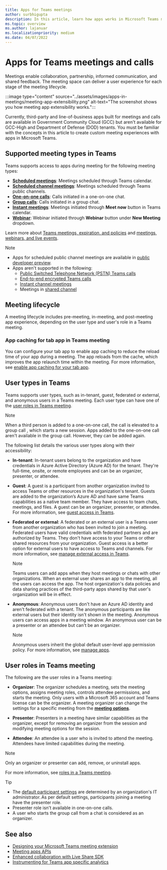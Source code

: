 ```yaml
---
title: Apps for Teams meetings
author: surbhigupta
description: In this article, learn how apps works in Microsoft Teams meeting based on participant and user role and app extensibility.
ms.topic: overview
ms.author: lajanuar
ms.localizationpriority: medium
ms.date: 04/07/2022
---
```


# Apps for Teams meetings and calls

Meetings enable collaboration, partnership, informed communication, and shared feedback. The meeting space can deliver a user experience for each stage of the meeting lifecycle.

:::image type="content" source="../assets/images/apps-in-meetings/meeting-app-extensibility.png" alt-text="The screenshot shows you how meeting app extensibility works.":::

<!--
:::row:::
    :::column span="":::
           &nbsp; <!--:::image type="icon" source="../assets/images/apps-in-meetings/app-extensibility/space.png" border="false":::
    :::column-end:::
    :::column span="2":::
        :::image type="icon" source="../assets/images/apps-in-meetings/app-extensibility/1-cust-apps.png" border="false" link="../concepts/build-and-test/share-in-meeting.md":::  :::image type="icon" source="../assets/images/apps-in-meetings/app-extensibility/2-enable-app.png" border="false" link="build-tabs-for-meeting.md":::
    :::column-end:::
        :::column span="":::
           &nbsp;
        :::column-end:::
:::row-end:::
:::row:::

        :::column span="":::
        &nbsp; 
    :::column-end:::

    :::column span="":::

        :::image type="icon" source="../assets/images/apps-in-meetings/app-extensibility/3-create-scene.png" border="false" link="teams-together-mode.md":::
        <br><br><br><br>
        :::image type="icon" source="../assets/images/apps-in-meetings/app-extensibility/5-notification-user.png" border="false" link="in-meeting-notification-for-meeting.md":::
        <br><br><br><br>
        :::image type="icon" source="../assets/images/apps-in-meetings/app-extensibility/7-fetch-participant.png" border="false" link="meeting-apps-apis.md#get-participant-api":::
    :::column-end:::

    :::column span="2":::
        :::image type="icon" source="../assets/images/apps-in-meetings/app-extensibility/0-app-extensibility.png" border="false":::
    :::column-end:::

    :::column span="":::
        :::image type="icon" source="../assets/images/apps-in-meetings/app-extensibility/4-meeting-lifecycle.png" border="false" link="#meeting-lifecycle":::
        <br><br><br><br>
        :::image type="icon" source="../assets/images/apps-in-meetings/app-extensibility/6-integrate.png" border="false" link="build-extensible-conversation-for-meeting-chat.md":::
        <br><br><br><br><br>
        :::image type="icon" source="../assets/images/apps-in-meetings/app-extensibility/8-optimize-meeting.png" border="false" link="teams-apps-in-meetings.md":::
    :::column-end:::

    :::column span="":::
        &nbsp; 
    :::column-end:::
:::row-end:::
:::row:::
    :::column span="":::
        &nbsp;
    :::column-end:::
    :::column span="2":::
        :::image type="icon" source="../assets/images/apps-in-meetings/app-extensibility/9-in-meeting.png" border="false" link="build-apps-for-teams-meeting-stage.md":::      :::image type="icon" source="../assets/images/apps-in-meetings/app-extensibility/10-get-meeting.png" border="false" link="meeting-apps-apis.md#get-real-time-teams-meeting-events-api":::
    :::column-end:::
        :::column span="":::
        &nbsp;
    :::column-end:::
:::row-end:::
-->

Currently, third-party and line-of-business apps built for meetings and calls are available in Government Community Cloud (GCC) but aren't available for GCC-High and Department of Defense (DOD) tenants. You must be familiar with the concepts in this article to create custom meeting experiences with apps in Microsoft Teams.

## Supported meeting types in Teams

Teams supports access to apps during meeting for the following meeting types:

* [**Scheduled meetings**](https://support.microsoft.com/office/schedule-a-meeting-in-teams-943507a9-8583-4c58-b5d2-8ec8265e04e5#ID0EFBD=Desktop): Meetings scheduled through Teams calendar.
* [**Scheduled channel meetings**](https://support.microsoft.com/office/schedule-a-meeting-in-teams-943507a9-8583-4c58-b5d2-8ec8265e04e5#ID0EFBD=Desktop): Meetings scheduled through Teams public channels.
* [**One-on-one calls**](https://support.microsoft.com/office/start-a-call-from-a-chat-in-teams-f5138c9d-df4c-43d8-9cf6-53400c1a7798): Calls initiated in a one-on-one chat.
* [**Group calls**](https://support.microsoft.com/office/start-a-call-from-a-chat-in-teams-f5138c9d-df4c-43d8-9cf6-53400c1a7798): Calls initiated in a group chat.
* [**Instant meetings**](https://support.microsoft.com/office/start-an-instant-meeting-in-teams-ff95e53f-8231-4739-87fa-00b9723f4ef5): Meetings initiated through **Meet now** button in Teams calendar.
* [**Webinar**](https://support.microsoft.com/office/get-started-with-teams-webinars-42f3f874-22dc-4289-b53f-bbc1a69013e3): Webinar initiated through **Webinar** button under **New Meeting** dropdown.

Learn more about [Teams meetings, expiration, and policies](/microsoftteams/meeting-expiration) and [meetings, webinars, and live events](/microsoftteams/quick-start-meetings-live-events).
> [!NOTE]
>
> * Apps for scheduled public channel meetings are available in [public developer preview](../resources/dev-preview/developer-preview-intro.md).
> * Apps aren't supported in the following:
>   * [Public Switched Telephone Network (PSTN) Teams calls](/microsoftteams/cloud-voice-landing-page#public-switched-telephone-network-connectivity-options)
>   * [End-to-end encrypted Teams calls](https://support.microsoft.com/office/use-end-to-end-encryption-for-teams-calls-1274b4d2-b5c5-4b24-a376-606fa6728a90)
>   * [Instant channel meetings](https://support.microsoft.com/office/start-an-instant-meeting-in-teams-ff95e53f-8231-4739-87fa-00b9723f4ef5)
>   * Meetings in [shared channel](https://support.microsoft.com/office/what-is-a-shared-channel-in-teams-e70a8c22-fee4-4d6e-986f-9e0781d7d11d)

## Meeting lifecycle

A meeting lifecycle includes pre-meeting, in-meeting, and post-meeting app experience, depending on the user type and user's role in a Teams meeting.

### App caching for tab app in Teams meeting

You can configure your tab app to enable app caching to reduce the reload time of your app during a meeting. The app reloads from the cache, which improves the app relaunch time within the meeting. For more information, see [enable app caching for your tab app](app-caching-for-your-tab-app.md).

## User types in Teams

Teams supports user types, such as in-tenant, guest, federated or external, and anonymous users in a Teams meeting. Each user type can have one of the [user roles in Teams meeting](#user-roles-in-teams-meeting).

> [!NOTE]
>
> When a third person is added to a one-on-one call, the call is elevated to a group call , which starts a new session. Apps added to the one-on-one call aren't available in the group call. However, they can be added again.

The following list details the various user types along with their accessibility:

* **In-tenant**: In-tenant users belong to the organization and have credentials in Azure Active Directory (Azure AD) for the tenant. They're full-time, onsite, or remote employees and can be an organizer, presenter, or attendee.
* **Guest**: A guest is a participant from another organization invited to access Teams or other resources in the organization's tenant. Guests are added to the organization’s Azure AD and have same Teams capabilities as a native team member. They have access to team chats, meetings, and files. A guest can be an organizer, presenter, or attendee. For more information, see [guest access in Teams](/microsoftteams/guest-access).
* **Federated or external**: A federated or an external user is a Teams user from another organization who has been invited to join a meeting. Federated users have valid credentials with federated partners and are authorized by Teams. They don't have access to your Teams or other shared resources from your organization. Guest access is a better option for external users to have access to Teams and channels. For more information, see [manage external access in Teams](/microsoftteams/manage-external-access).

    > [!NOTE]
    > Teams users can add apps when they host meetings or chats with other organizations. When an external user shares an app to the meeting, all the users can access the app. The host organization's data policies and data sharing practices of the third-party apps shared by that user's organization will be in effect.

* **Anonymous**: Anonymous users don't have an Azure AD identity and aren't federated with a tenant. The anonymous participants are like external users but their identity isn't shown in the meeting. Anonymous users can access apps in a meeting window. An anonymous user can be a presenter or an attendee but can't be an organizer.

    > [!NOTE]
    > Anonymous users inherit the global default user-level app permission policy. For more information, see [manage apps](/microsoftteams/non-standard-users#anonymous-user-in-meetings-access).

## User roles in Teams meeting

The following are the user roles in a Teams meeting:

* **Organizer**: The organizer schedules a meeting, sets the meeting options, assigns meeting roles, controls attendee permissions, and starts the meeting. Only users with a Microsoft 365 account and Teams license can be the organizer. A meeting organizer can change the settings for a specific meeting from the [**meeting options**](https://support.microsoft.com/en-us/office/change-participant-settings-for-a-teams-meeting-53261366-dbd5-45f9-aae9-a70e6354f88e).

* **Presenter**: Presenters in a meeting have similar capabilities as the organizer, except for removing an organizer from the session and modifying meeting options for the session.

* **Attendee**: An attendee is a user who is invited to attend the meeting. Attendees have limited capabilities during the meeting.

> [!NOTE]
> Only an organizer or presenter can add, remove, or uninstall apps.

For more information, see [roles in a Teams meeting](https://support.microsoft.com/office/roles-in-a-teams-meeting-c16fa7d0-1666-4dde-8686-0a0bfe16e019).

> [!TIP]
>
> * The [default participant settings](/microsoftteams/meeting-policies-participants-and-guests) are determined by an organization's IT administrator. As per default settings, participants joining a meeting have the presenter role.
> * Presenter role isn't available in one-on-one calls.
> * A user who starts the group call from a chat is considered as an organizer.

## See also

* [Designing your Microsoft Teams meeting extension](~/apps-in-teams-meetings/design/designing-apps-in-meetings.md)
* [Meeting apps APIs](meeting-apps-apis.md)
* [Enhanced collaboration with Live Share SDK](teams-live-share-overview.md)
* [Instrumenting for Teams app specific analytics](../concepts/design/overview-analytics.md#instrumenting-for-teams-app-specific-analytics)
